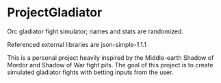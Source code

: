 # ProjectGladiator
Orc gladiator fight simulator; names and stats are randomized.

Referenced external libraries are json-simple-1.1.1

This is a personal project heavily inspired by the Middle-earth Shadow of Mordor and Shadow of War fight pits. 
The goal of this project is to create simulated gladiator fights with betting inputs from the user.
